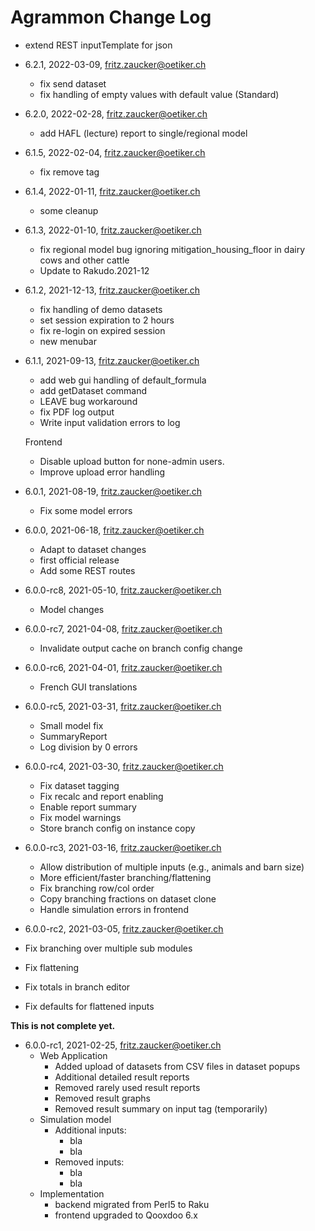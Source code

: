 # Agrammon Change Log

  - extend REST inputTemplate for json

- 6.2.1, 2022-03-09, fritz.zaucker@oetiker.ch

  - fix send dataset
  - fix handling of empty values with default value (Standard)

- 6.2.0, 2022-02-28, fritz.zaucker@oetiker.ch

  - add HAFL (lecture) report to single/regional model

- 6.1.5, 2022-02-04, fritz.zaucker@oetiker.ch

  - fix remove tag

- 6.1.4, 2022-01-11, fritz.zaucker@oetiker.ch

  - some cleanup

- 6.1.3, 2022-01-10, fritz.zaucker@oetiker.ch

  - fix regional model bug ignoring mitigation_housing_floor
    in dairy cows and other cattle
  - Update to Rakudo.2021-12

- 6.1.2, 2021-12-13, fritz.zaucker@oetiker.ch

  - fix handling of demo datasets
  - set session expiration to 2 hours
  - fix re-login on expired session
  - new menubar

- 6.1.1, 2021-09-13, fritz.zaucker@oetiker.ch

  - add web gui handling of default_formula
  - add getDataset command
  - LEAVE bug workaround
  - fix PDF log output
  - Write input validation errors to log

  Frontend
  - Disable upload button for none-admin users.
  - Improve upload error handling

- 6.0.1, 2021-08-19, fritz.zaucker@oetiker.ch

   - Fix some model errors

- 6.0.0, 2021-06-18, fritz.zaucker@oetiker.ch

   - Adapt to dataset changes
   - first official release
   - Add some REST routes

-  6.0.0-rc8, 2021-05-10, fritz.zaucker@oetiker.ch
   - Model changes

-  6.0.0-rc7, 2021-04-08, fritz.zaucker@oetiker.ch
   - Invalidate output cache on branch config change

-  6.0.0-rc6, 2021-04-01, fritz.zaucker@oetiker.ch
   - French GUI translations

-  6.0.0-rc5, 2021-03-31, fritz.zaucker@oetiker.ch
   - Small model fix
   - SummaryReport
   - Log division by 0 errors

-  6.0.0-rc4, 2021-03-30, fritz.zaucker@oetiker.ch
   - Fix dataset tagging
   - Fix recalc and report enabling
   - Enable report summary
   - Fix model warnings
   - Store branch config on instance copy

-  6.0.0-rc3, 2021-03-16, fritz.zaucker@oetiker.ch
   - Allow distribution of multiple inputs
     (e.g., animals and barn size)
   - More efficient/faster branching/flattening
   - Fix branching row/col order
   - Copy branching fractions on dataset clone
   - Handle simulation errors in frontend

-  6.0.0-rc2, 2021-03-05, fritz.zaucker@oetiker.ch
  - Fix branching over multiple sub modules
  - Fix flattening
  - Fix totals in branch editor
  - Fix defaults for flattened inputs

**This is not complete yet.**

- 6.0.0-rc1, 2021-02-25, fritz.zaucker@oetiker.ch
  - Web Application
    - Added upload of datasets from CSV files in dataset popups
    - Additional detailed result reports
    - Removed rarely used result reports
    - Removed result graphs
    - Removed result summary on input tag (temporarily)
  - Simulation model
    - Additional inputs:
      - bla
      - bla
    - Removed inputs:
      - bla
      - bla
  - Implementation
    - backend migrated from Perl5 to Raku
    - frontend upgraded to Qooxdoo 6.x
